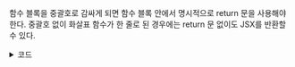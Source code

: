 함수 블록을 중괄호로 감싸게 되면 함수 블록 안에서 명시적으로 return 문을 사용해야 한다. 중괄호 없이 화살표 함수가 한 줄로 된 경우에는 return 문 없이도 JSX를 반환할 수 있다.
<details>
    <summary>코드</summary>

    작동 된 코드
    
```
import React from "react";

const IterationSample=()=>{
    const names=['snowman','ice','snow','wind'];
    const nameList=names.map(name=>
        <li key={name}>{name}</li>
    );
    return <ul>{nameList}</ul>;
};

export default IterationSample;
```

작동 안된 코드

```
import React from "react";

const IterationSample=()=>{
    const names=['snowman','ice','snow','wind'];
    const nameList=names.map(name=>{
        <li key={name}>{name}</li>
    });
    return <ul>{nameList}</ul>;
};

export default IterationSample;
```

</details>
